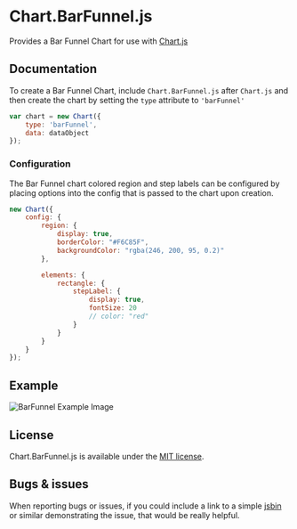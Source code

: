 # Chart.BarFunnel.js

Provides a Bar Funnel Chart for use with [Chart.js](http://www.chartjs.org)

## Documentation

To create a Bar Funnel Chart, include `Chart.BarFunnel.js` after `Chart.js` and then create the chart by setting the `type` attribute to `'barFunnel'`

```javascript
var chart = new Chart({
	type: 'barFunnel',
	data: dataObject
});
```

### Configuration
The Bar Funnel chart colored region and step labels can be configured by placing options into the config that is passed to the chart upon creation.

```javascript
new Chart({
	config: {
		region: {
			display: true,
			borderColor: "#F6C85F",
			backgroundColor: "rgba(246, 200, 95, 0.2)"
		},

		elements: {
			rectangle: {
				stepLabel: {
					display: true,
					fontSize: 20
					// color: "red"
				}
			}
		}
	}
});
```

## Example
![BarFunnel Example Image](barfunnel.png)

## License

Chart.BarFunnel.js is available under the [MIT license](http://opensource.org/licenses/MIT).

## Bugs & issues

When reporting bugs or issues, if you could include a link to a simple [jsbin](http://jsbin.com) or similar demonstrating the issue, that would be really helpful.
